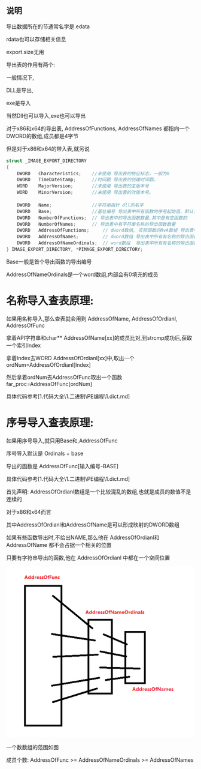 ## 说明



导出数据所在的节通常名字是.edata

rdata也可以存储相关信息

export.size无用



导出表的作用有两个:

一般情况下,

DLL是导出,

exe是导入

当然Dll也可以导入,exe也可以导出

对于x86和x64的导出表, AddressOfFunctions, AddressOfNames 都指向一个DWORD的数组,成员都是4字节

但是对于x86和x64的带入表,就另说



```c
struct _IMAGE_EXPORT_DIRECTORY
{
    DWORD   Characteristics;    //未使用 导出表的特征标志，一般为0
    DWORD   TimeDateStamp;      //时间戳 导出表的创建时间戳。
    WORD    MajorVersion;       //未使用 导出表的主版本号
    WORD    MinorVersion;       //未使用 导出表的次版本号。

    DWORD   Name;               //字符串指针 dll的名字
    DWORD   Base;               //基址编号 导出表中所有函数的序号起始值，默认为1
    DWORD   NumberOfFunctions;  // 导出表中的导出函数数量,其中是有空函数的
    DWORD   NumberOfNames;      // 导出表中有字符串名称的导出函数数量
    DWORD   AddressOfFunctions;     // dword数组, 实际函数的RvA数组 导出表中所有导出函数
    DWORD   AddressOfNames;         // dword数组 导出表中所有有名称的导出函数的名称
    DWORD   AddressOfNameOrdinals;  // word数组  导出表中所有有名称的导出函数序号,成员是(序号-BASE)的序列
} IMAGE_EXPORT_DIRECTORY, *PIMAGE_EXPORT_DIRECTORY;
```



Base一般是首个导出函数的导出编号

AddressOfNameOrdinals是一个word数组,内部会有0填充的成员



# 名称导入查表原理:

如果用名称导入,那么查表就会用到 AddressOfName, AddressOfOrdianl, AddressOfFunc



拿着API字符串和char** AddressOfName[xx]的成员比对,到strcmp成功后,获取一个索引Index

拿着Index去WORD AddressOfOrdianl[xx]中,取出一个ordNum=AddressOfOrdianl[Index]

然后拿着ordNum去AddressOfFunc取出一个函数far_proc=AddressOfFunc[ordNum]

具体代码参考[1.代码大全\1.二进制\PE编程\1.dict.md]



# 序号导入查表原理:



如果用序号导入,就只用Base和,AddressOfFunc

序号导入默认是  Ordinals + base

导出的函数是 AddressOfFunc[输入编号-BASE]

具体代码参考[1.代码大全\1.二进制\PE编程\1.dict.md]



首先声明:  AddressOfOrdianl数组是一个比较混乱的数组,也就是成员的数值不是连续的

对于x86和x64而言

其中AddressOfOrdianl和AddressOfName是可以形成映射的DWORD数组

如果有些函数导出时,不给出NAME,那么他在 AddressOfOrdianl和AddressOfName 都不会占据一个相关的位置

只要有字符串导出的函数,他在 AddressOfOrdianl 中都在一个空间位置



![image-20230728065644037](img/image-20230728065644037.png)

一个数数组的范围如图

成员个数:  AddressOfFunc >= AddressOfNameOrdinals >= AddressOfNames

